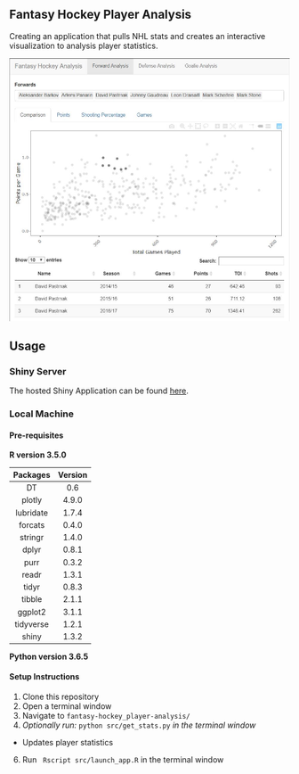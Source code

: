 ## Fantasy Hockey Player Analysis  

Creating an application that pulls NHL stats and creates an interactive visualization to analysis player statistics.

![screenshot](./imgs/app_screenshot.JPG)

## Usage  

### Shiny Server  
The hosted Shiny Application can be found [here](https://everittb.shinyapps.io/hockey_analysis_app/).  

### Local Machine

#### Pre-requisites  
**R version 3.5.0**  

| Packages | Version |
|:--------:|:-------:|  
| DT | 0.6 |
| plotly | 4.9.0 |
| lubridate | 1.7.4 |
| forcats | 0.4.0 |
| stringr | 1.4.0 |
| dplyr | 0.8.1 |
| purr | 0.3.2 |
| readr | 1.3.1 |
| tidyr | 0.8.3 |
| tibble | 2.1.1 |
| ggplot2 | 3.1.1 |
| tidyverse | 1.2.1 |
| shiny | 1.3.2 |  

**Python version 3.6.5**  

#### Setup Instructions  
1. Clone this repository  
2. Open a terminal window
3. Navigate to `fantasy-hockey_player-analysis/`
4. *Optionally run:* `python src/get_stats.py` *in the terminal window*  
  - Updates player statistics   
6. Run ` Rscript src/launch_app.R` in the terminal window  
